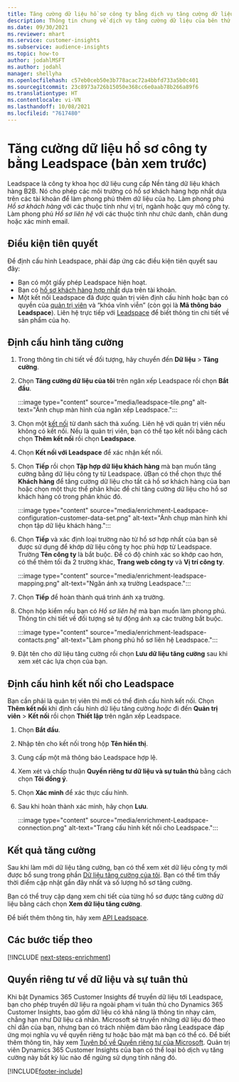```yaml
---
title: Tăng cường dữ liệu hồ sơ công ty bằng dịch vụ tăng cường dữ liệu của bên thứ ba Leadspace
description: Thông tin chung về dịch vụ tăng cường dữ liệu của bên thứ ba Leadspace.
ms.date: 09/30/2021
ms.reviewer: mhart
ms.service: customer-insights
ms.subservice: audience-insights
ms.topic: how-to
author: jodahlMSFT
ms.author: jodahl
manager: shellyha
ms.openlocfilehash: c57eb0ceb50e3b778acac72a4bbfd733a5b0c401
ms.sourcegitcommit: 23c8973a726b15050e368cc6e0aab78b266a89f6
ms.translationtype: HT
ms.contentlocale: vi-VN
ms.lasthandoff: 10/08/2021
ms.locfileid: "7617480"
---
```

# <a name="enrichment-of-company-profiles-with-leadspace-preview"></a>Tăng cường dữ liệu hồ sơ công ty bằng Leadspace (bản xem trước)

Leadspace là công ty khoa học dữ liệu cung cấp Nền tảng dữ liệu khách hàng B2B. Nó cho phép các môi trường có hồ sơ khách hàng hợp nhất dựa trên các tài khoản để làm phong phú thêm dữ liệu của họ. Làm phong phú *Hồ sơ khách hàng* với các thuộc tính như vị trí, ngành hoặc quy mô công ty. Làm phong phú *Hồ sơ liên hệ* với các thuộc tính như chức danh, chân dung hoặc xác minh email.

## <a name="prerequisites"></a>Điều kiện tiên quyết

Để định cấu hình Leadspace, phải đáp ứng các điều kiện tiên quyết sau đây:

- Bạn có một giấy phép Leadspace hiện hoạt.
- Bạn có [hồ sơ khách hàng hợp nhất](customer-profiles.md) dựa trên tài khoản.
- Một kết nối Leadspace đã được quản trị viên định cấu hình hoặc bạn có quyền của [quản trị viên](permissions.md#administrator) và “khóa vĩnh viễn” (còn gọi là **Mã thông báo Leadspace**). Liên hệ trực tiếp với [Leadspace](https://www.leadspace.com/leadspace-microsoft-dynamics-365/) để biết thông tin chi tiết về sản phẩm của họ.

## <a name="configure-the-enrichment"></a>Định cấu hình tăng cường

1. Trong thông tin chi tiết về đối tượng, hãy chuyển đến **Dữ liệu** > **Tăng cường**.

1. Chọn **Tăng cường dữ liệu của tôi** trên ngăn xếp Leadspace rồi chọn **Bắt đầu**.

   :::image type="content" source="media/leadspace-tile.png" alt-text="Ảnh chụp màn hình của ngăn xếp Leadspace.":::

1. Chọn một [kết nối](connections.md) từ danh sách thả xuống. Liên hệ với quản trị viên nếu không có kết nối. Nếu là quản trị viên, bạn có thể tạo kết nối bằng cách chọn **Thêm kết nối** rồi chọn **Leadspace**. 

1. Chọn **Kết nối với Leadspace** để xác nhận kết nối.

1. Chọn **Tiếp** rồi chọn **Tập hợp dữ liệu khách hàng** mà bạn muốn tăng cường bằng dữ liệu công ty từ Leadspace. ữBạn có thể chọn thực thể **Khách hàng** để tăng cường dữ liệu cho tất cả hồ sơ khách hàng của bạn hoặc chọn một thực thể phân khúc để chỉ tăng cường dữ liệu cho hồ sơ khách hàng có trong phân khúc đó.

    :::image type="content" source="media/enrichment-Leadspace-configuration-customer-data-set.png" alt-text="Ảnh chụp màn hình khi chọn tập dữ liệu khách hàng.":::

1. Chọn **Tiếp** và xác định loại trường nào từ hồ sơ hợp nhất của bạn sẽ được sử dụng để khớp dữ liệu công ty học phù hợp từ Leadspace. Trường **Tên công ty** là bắt buộc. Để có độ chính xác so khớp cao hơn, có thể thêm tối đa 2 trường khác, **Trang web công ty** và **Vị trí công ty**.

   :::image type="content" source="media/enrichment-leadspace-mapping.png" alt-text="Ngăn ánh xạ trường Leadspace.":::

1. Chọn **Tiếp** để hoàn thành quá trình ánh xạ trường.

1. Chọn hộp kiểm nếu bạn có *Hồ sơ liên hệ* mà bạn muốn làm phong phú. Thông tin chi tiết về đối tượng sẽ tự động ánh xạ các trường bắt buộc.

   :::image type="content" source="media/enrichment-leadspace-contacts.png" alt-text="Làm phong phú hồ sơ liên hệ Leadspace.":::
 
1. Đặt tên cho dữ liệu tăng cường rồi chọn **Lưu dữ liệu tăng cường** sau khi xem xét các lựa chọn của bạn.


## <a name="configure-the-connection-for-leadspace"></a>Định cấu hình kết nối cho Leadspace 

Bạn cần phải là quản trị viên thì mới có thể định cấu hình kết nối. Chọn **Thêm kết nối** khi định cấu hình dữ liệu tăng cường *hoặc* đi đến **Quản trị viên** > **Kết nối** rồi chọn **Thiết lập** trên ngăn xếp Leadspace.

1. Chọn **Bắt đầu**. 

1. Nhập tên cho kết nối trong hộp **Tên hiển thị**.

1. Cung cấp một mã thông báo Leadspace hợp lệ.

1. Xem xét và chấp thuận **Quyền riêng tư dữ liệu và sự tuân thủ** bằng cách chọn **Tôi đồng ý**.

1. Chọn **Xác minh** để xác thực cấu hình.

1. Sau khi hoàn thành xác minh, hãy chọn **Lưu**.
   
   :::image type="content" source="media/enrichment-Leadspace-connection.png" alt-text="Trang cấu hình kết nối cho Leadspace.":::

## <a name="enrichment-results"></a>Kết quả tăng cường

Sau khi làm mới dữ liệu tăng cường, bạn có thể xem xét dữ liệu công ty mới được bổ sung trong phần [Dữ liệu tăng cường của tôi](enrichment-hub.md). Bạn có thể tìm thấy thời điểm cập nhật gần đây nhất và số lượng hồ sơ tăng cường.

Bạn có thể truy cập dạng xem chi tiết của từng hồ sơ được tăng cường dữ liệu bằng cách chọn **Xem dữ liệu tăng cường**.

Để biết thêm thông tin, hãy xem [API Leadspace](https://support.leadspace.com/hc/en-us/sections/201997649-API).

## <a name="next-steps"></a>Các bước tiếp theo


[!INCLUDE [next-steps-enrichment](../includes/next-steps-enrichment.md)]

## <a name="data-privacy-and-compliance"></a>Quyền riêng tư về dữ liệu và sự tuân thủ

Khi bật Dynamics 365 Customer Insights để truyền dữ liệu tới Leadspace, bạn cho phép truyền dữ liệu ra ngoài phạm vi tuân thủ cho Dynamics 365 Customer Insights, bao gồm dữ liệu có khả năng là thông tin nhạy cảm, chẳng hạn như Dữ liệu cá nhân. Microsoft sẽ truyền những dữ liệu đó theo chỉ dẫn của bạn, nhưng bạn có trách nhiệm đảm bảo rằng Leadspace đáp ứng mọi nghĩa vụ về quyền riêng tư hoặc bảo mật mà bạn có thể có. Để biết thêm thông tin, hãy xem [Tuyên bố về Quyền riêng tư của Microsoft](https://go.microsoft.com/fwlink/?linkid=396732).
Quản trị viên Dynamics 365 Customer Insights của bạn có thể loại bỏ dịch vụ tăng cường này bất kỳ lúc nào để ngừng sử dụng tính năng đó.


[!INCLUDE[footer-include](../includes/footer-banner.md)]

